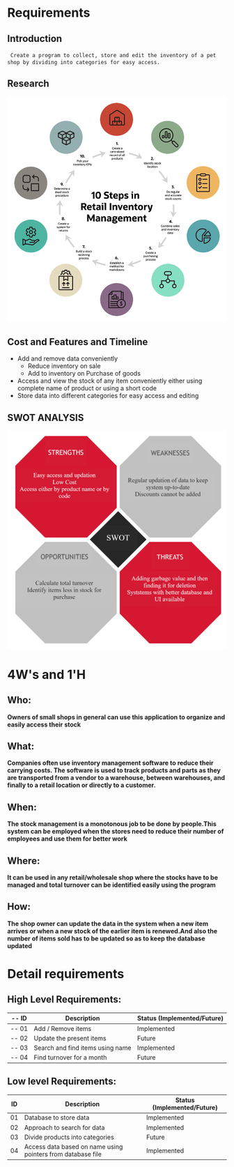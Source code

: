 # Requirements

## Introduction
     Create a program to collect, store and edit the inventory of a pet shop by dividing into categories for easy access.   

## Research
![Inventory management system](https://github.com/The-lana/314189_miniproject/blob/main/1_Requirements/chart1.png)

## Cost and Features and Timeline

* Add and remove data conveniently
     + Reduce inventory on sale 
    + Add to inventory on Purchase of goods 
* Access and view the stock of any item conveniently either using complete name of product or using a short code
* Store data into different categories for easy access and editing 


## SWOT ANALYSIS
![SWOT](https://github.com/The-lana/314189_miniproject/blob/main/1_Requirements/SWOT.png)

# 4W&#39;s and 1&#39;H

## Who:

**Owners of small shops in general can use this application to organize and easily access their stock**

## What:

**Companies often use inventory management software to reduce their carrying costs. The software is used to track products and parts as they are transported from a vendor to a warehouse, between warehouses, and finally to a retail location or directly to a customer.**

## When:

**The stock management is a monotonous job to be done by people.This system can be employed when the stores need to reduce their number of employees and use them for better work**

## Where:

**It can be used in any retail/wholesale shop where the stocks have to be managed and total turnover can be identified easily using the program**

## How:

**The shop owner can update the data in the system when a new item arrives or when a new stock of the earlier item is renewed.And also the number of items sold has to be updated so as to keep the database updated**

# Detail requirements
## High Level Requirements:

| -- ID | Description                              | Status (Implemented/Future) |
| ----- | ---------------------------------------- | --------------------------- |
| -- 01 | Add / Remove items                       |     Implemented             |
| -- 02 | Update the present items                 |         Future              |
| -- 03 | Search and find items using name         |     Implemented             |
| -- 04 | Find turnover for a month                |          Future             |

##  Low level Requirements:

   ID | Description                              | Status (Implemented/Future)
 ---- | ---------------------------------------- | ---------------------------
   01 | Database to store data                   |      Implemented
   02 | Approach to search for data              |      Implemented
   03 | Divide products into categories          |      Future
   04 | Access data based on name using pointers from database file |      Implemented
